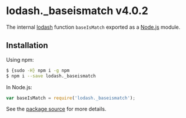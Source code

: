# lodash._baseismatch v4.0.2

The internal [lodash](https://lodash.com/) function `baseIsMatch` exported as a [Node.js](https://nodejs.org/) module.

## Installation

Using npm:
```bash
$ {sudo -H} npm i -g npm
$ npm i --save lodash._baseismatch
```

In Node.js:
```js
var baseIsMatch = require('lodash._baseismatch');
```

See the [package source](https://github.com/lodash/lodash/blob/4.0.2-npm-packages/lodash._baseismatch) for more details.
